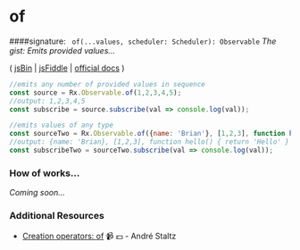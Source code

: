 # of

####signature: ` of(...values, scheduler: Scheduler): Observable`
*The gist: Emits provided values...*

( [jsBin](http://jsbin.com/tawezibeyu/1/edit?js,console) | [jsFiddle](https://jsfiddle.net/btroncone/f7b35ayz/) | [official docs](http://reactivex.io/rxjs/class/es6/Observable.js~Observable.html#static-method-of) )

```js
//emits any number of provided values in sequence
const source = Rx.Observable.of(1,2,3,4,5);
//output: 1,2,3,4,5
const subscribe = source.subscribe(val => console.log(val));

//emits values of any type
const sourceTwo = Rx.Observable.of({name: 'Brian'}, [1,2,3], function hello(){ return 'Hello'});
//output: {name: 'Brian}, [1,2,3], function hello() { return 'Hello' }
const subscribeTwo = sourceTwo.subscribe(val => console.log(val));
```

### How of works...
*Coming soon...*


### Additional Resources
* [Creation operators: of](https://egghead.io/lessons/rxjs-creation-operator-of?course=rxjs-beyond-the-basics-creating-observables-from-scratch) :video_camera: :dollar: - André Staltz